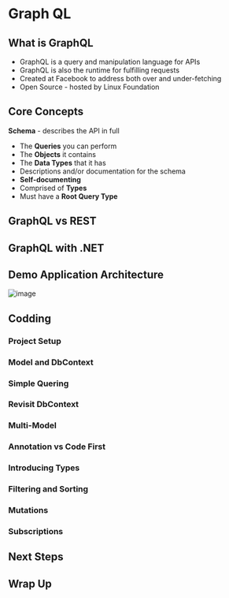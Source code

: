 # Graph QL

## What is GraphQL

- GraphQL is a query and manipulation language for APIs
- GraphQL is also the runtime for fulfilling requests
- Created at Facebook to address both over and under-fetching
- Open Source - hosted by Linux Foundation

## Core Concepts

**Schema** - describes the API in full
- The **Queries** you can perform
- The **Objects** it contains
- The **Data Types** that it has
- Descriptions and/or documentation for the schema
- **Self-documenting**
- Comprised of **Types**
- Must have a **Root Query Type**

## GraphQL vs REST
 
## GraphQL with .NET

## Demo Application Architecture 

![image](https://github.com/pirocorp/Web-APIs/assets/34960418/abe0508d-21c8-4c86-ba5c-ab51bbbeb7f5)


## Codding

### Project Setup

### Model and DbContext

### Simple Quering

### Revisit DbContext

### Multi-Model

### Annotation vs Code First

### Introducing Types

### Filtering and Sorting

### Mutations

### Subscriptions

## Next Steps

## Wrap Up


